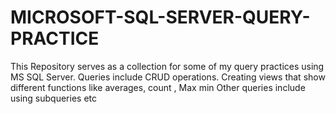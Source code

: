 # MICROSOFT-SQL-SERVER-QUERY-PRACTICE
This Repository serves as a collection for some of my query practices using MS SQL Server. Queries include CRUD operations.
Creating views that show different functions like averages, count , Max min
Other queries include using subqueries etc
